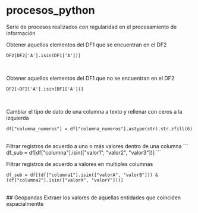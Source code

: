 # procesos_python
Serie de procesos realizados con regularidad en el procesamiento de información

Obtener aquellos elementos del DF1 que se encuentran en el DF2
```
DF2[DF2['A'].isin(DF1['A'])]
```
<br>

Obtener aquellos elementos del DF1 que no se encuentran en el DF2
```
DF2[~DF2['A'].isin(DF1['A'])]
```
<br>

Cambiar el tipo de dato de una columna a texto y rellenar con ceros a la izquierda
```
df["columna_numeros"] = df["columna_numeros"].astype(str).str.zfill(6)
```
<br>
Filtrar registros de acuerdo a uno o más valores dentro de una columna
```
df_sub = df[df["columna"].isin(["valor1", "valor2", "valor3"])]
```
<br>

Filtrar registros de acuerdo a valores en multiples columnas
```
df_sub = df[(df["columna1"].isin(["valorA", "valorB"])) & (df["columna2"].isin(["valorX", "valorY"]))]

```
<br>
## Geopandas
Extraer los valores de aquellas entidades que coinciden espacialmentte




```

```


```

```
